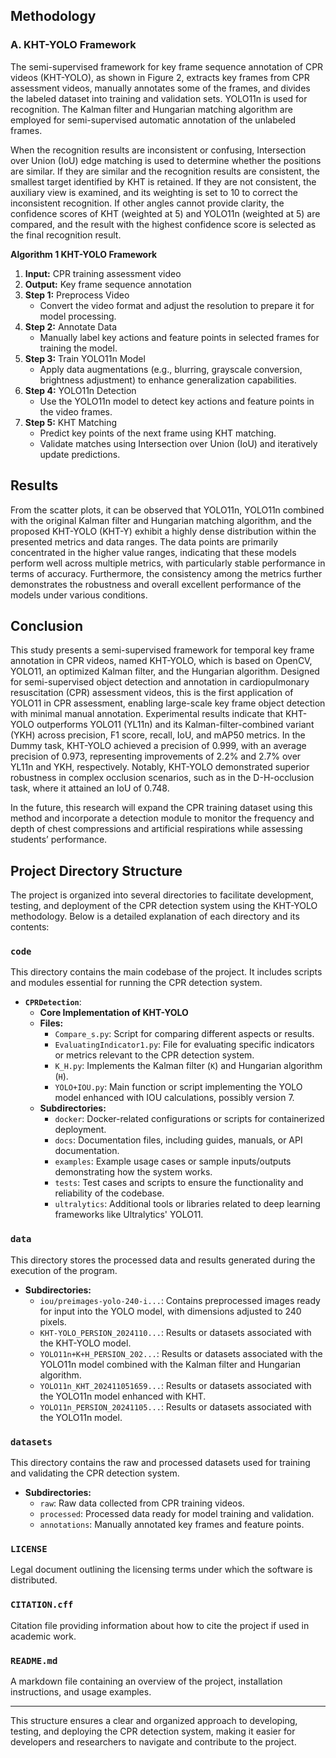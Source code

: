 ## Methodology

### A. KHT-YOLO Framework

The semi-supervised framework for key frame sequence annotation of CPR videos (KHT-YOLO), as shown in Figure 2, extracts key frames from CPR assessment videos, manually annotates some of the frames, and divides the labeled dataset into training and validation sets. YOLO11n is used for recognition. The Kalman filter and Hungarian matching algorithm are employed for semi-supervised automatic annotation of the unlabeled frames.

When the recognition results are inconsistent or confusing, Intersection over Union (IoU) edge matching is used to determine whether the positions are similar. If they are similar and the recognition results are consistent, the smallest target identified by KHT is retained. If they are not consistent, the auxiliary view is examined, and its weighting is set to 10 to correct the inconsistent recognition. If other angles cannot provide clarity, the confidence scores of KHT (weighted at 5) and YOLO11n (weighted at 5) are compared, and the result with the highest confidence score is selected as the final recognition result.

**Algorithm 1 KHT-YOLO Framework**
1. **Input:** CPR training assessment video
2. **Output:** Key frame sequence annotation
3. **Step 1:** Preprocess Video
   - Convert the video format and adjust the resolution to prepare it for model processing.
4. **Step 2:** Annotate Data
   - Manually label key actions and feature points in selected frames for training the model.
5. **Step 3:** Train YOLO11n Model
   - Apply data augmentations (e.g., blurring, grayscale conversion, brightness adjustment) to enhance generalization capabilities.
6. **Step 4:** YOLO11n Detection
   - Use the YOLO11n model to detect key actions and feature points in the video frames.
7. **Step 5:** KHT Matching
   - Predict key points of the next frame using KHT matching.
   - Validate matches using Intersection over Union (IoU) and iteratively update predictions.

## Results

From the scatter plots, it can be observed that YOLO11n, YOLO11n combined with the original Kalman filter and Hungarian matching algorithm, and the proposed KHT-YOLO (KHT-Y) exhibit a highly dense distribution within the presented metrics and data ranges. The data points are primarily concentrated in the higher value ranges, indicating that these models perform well across multiple metrics, with particularly stable performance in terms of accuracy. Furthermore, the consistency among the metrics further demonstrates the robustness and overall excellent performance of the models under various conditions.

## Conclusion

This study presents a semi-supervised framework for temporal key frame annotation in CPR videos, named KHT-YOLO, which is based on OpenCV, YOLO11, an optimized Kalman filter, and the Hungarian algorithm. Designed for semi-supervised object detection and annotation in cardiopulmonary resuscitation (CPR) assessment videos, this is the first application of YOLO11 in CPR assessment, enabling large-scale key frame object detection with minimal manual annotation. Experimental results indicate that KHT-YOLO outperforms YOLO11 (YL11n) and its Kalman-filter-combined variant (YKH) across precision, F1 score, recall, IoU, and mAP50 metrics. In the Dummy task, KHT-YOLO achieved a precision of 0.999, with an average precision of 0.973, representing improvements of 2.2% and 2.7% over YL11n and YKH, respectively. Notably, KHT-YOLO demonstrated superior robustness in complex occlusion scenarios, such as in the D-H-occlusion task, where it attained an IoU of 0.748.

In the future, this research will expand the CPR training dataset using this method and incorporate a detection module to monitor the frequency and depth of chest compressions and artificial respirations while assessing students’ performance.

## Project Directory Structure

The project is organized into several directories to facilitate development, testing, and deployment of the CPR detection system using the KHT-YOLO methodology. Below is a detailed explanation of each directory and its contents:

### `code`
This directory contains the main codebase of the project. It includes scripts and modules essential for running the CPR detection system.

- **`CPRDetection`**: 
  - **Core Implementation of KHT-YOLO**
  - **Files:**
    - `Compare_s.py`: Script for comparing different aspects or results.
    - `EvaluatingIndicator1.py`: File for evaluating specific indicators or metrics relevant to the CPR detection system.
    - `K_H.py`: Implements the Kalman filter (`K`) and Hungarian algorithm (`H`).
    - `YOLO+IOU.py`: Main function or script implementing the YOLO model enhanced with IOU calculations, possibly version 7.
  - **Subdirectories:**
    - `docker`: Docker-related configurations or scripts for containerized deployment.
    - `docs`: Documentation files, including guides, manuals, or API documentation.
    - `examples`: Example usage cases or sample inputs/outputs demonstrating how the system works.
    - `tests`: Test cases and scripts to ensure the functionality and reliability of the codebase.
    - `ultralytics`: Additional tools or libraries related to deep learning frameworks like Ultralytics' YOLO11.

### `data`
This directory stores the processed data and results generated during the execution of the program.

- **Subdirectories:**
  - `iou/preimages-yolo-240-i...`: Contains preprocessed images ready for input into the YOLO model, with dimensions adjusted to 240 pixels.
  - `KHT-YOLO_PERSION_2024110...`: Results or datasets associated with the KHT-YOLO model.
  - `YOLO11n+K+H_PERSION_202...`: Results or datasets associated with the YOLO11n model combined with the Kalman filter and Hungarian algorithm.
  - `YOLO11n_KHT_202411051659...`: Results or datasets associated with the YOLO11n model enhanced with KHT.
  - `YOLO11n_PERSION_20241105...`: Results or datasets associated with the YOLO11n model.

### `datasets`
This directory contains the raw and processed datasets used for training and validating the CPR detection system.

- **Subdirectories:**
  - `raw`: Raw data collected from CPR training videos.
  - `processed`: Processed data ready for model training and validation.
  - `annotations`: Manually annotated key frames and feature points.

### `LICENSE`
Legal document outlining the licensing terms under which the software is distributed.

### `CITATION.cff`
Citation file providing information about how to cite the project if used in academic work.

### `README.md`
A markdown file containing an overview of the project, installation instructions, and usage examples.

---

This structure ensures a clear and organized approach to developing, testing, and deploying the CPR detection system, making it easier for developers and researchers to navigate and contribute to the project.
